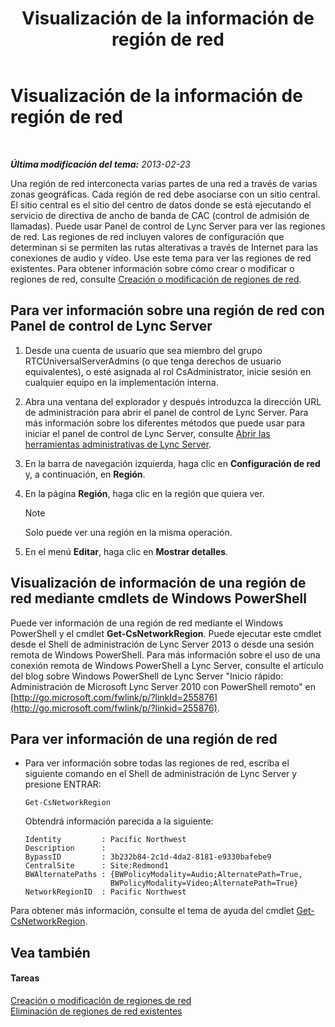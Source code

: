 ﻿---
title: Visualización de la información de región de red
TOCTitle: Visualización de la información de región de red
ms:assetid: 665740d0-a3ed-460f-8337-5ed945f90589
ms:mtpsurl: https://technet.microsoft.com/es-es/library/JJ688076(v=OCS.15)
ms:contentKeyID: 49889207
ms.date: 01/07/2017
mtps_version: v=OCS.15
ms.translationtype: HT
---

# Visualización de la información de región de red

 

_**Última modificación del tema:** 2013-02-23_

Una región de red interconecta varias partes de una red a través de varias zonas geográficas. Cada región de red debe asociarse con un sitio central. El sitio central es el sitio del centro de datos donde se está ejecutando el servicio de directiva de ancho de banda de CAC (control de admisión de llamadas). Puede usar Panel de control de Lync Server para ver las regiones de red. Las regiones de red incluyen valores de configuración que determinan si se permiten las rutas alterativas a través de Internet para las conexiones de audio y vídeo. Use este tema para ver las regiones de red existentes. Para obtener información sobre cómo crear o modificar o regiones de red, consulte [Creación o modificación de regiones de red](lync-server-2013-creating-or-modifying-network-regions.md).

## Para ver información sobre una región de red con Panel de control de Lync Server

1.  Desde una cuenta de usuario que sea miembro del grupo RTCUniversalServerAdmins (o que tenga derechos de usuario equivalentes), o esté asignada al rol CsAdministrator, inicie sesión en cualquier equipo en la implementación interna.

2.  Abra una ventana del explorador y después introduzca la dirección URL de administración para abrir el panel de control de Lync Server. Para más información sobre los diferentes métodos que puede usar para iniciar el panel de control de Lync Server, consulte [Abrir las herramientas administrativas de Lync Server](lync-server-2013-open-lync-server-administrative-tools.md).

3.  En la barra de navegación izquierda, haga clic en **Configuración de red** y, a continuación, en **Región**.

4.  En la página **Región**, haga clic en la región que quiera ver.
    

    > [!NOTE]
    > Solo puede ver una región en la misma operación.



5.  En el menú **Editar**, haga clic en **Mostrar detalles**.

## Visualización de información de una región de red mediante cmdlets de Windows PowerShell

Puede ver información de una región de red mediante el Windows PowerShell y el cmdlet **Get-CsNetworkRegion**. Puede ejecutar este cmdlet desde el Shell de administración de Lync Server 2013 o desde una sesión remota de Windows PowerShell. Para más información sobre el uso de una conexión remota de Windows PowerShell a Lync Server, consulte el artículo del blog sobre Windows PowerShell de Lync Server "Inicio rápido: Administración de Microsoft Lync Server 2010 con PowerShell remoto" en [http://go.microsoft.com/fwlink/p/?linkId=255876](http://go.microsoft.com/fwlink/p/?linkid=255876).

## Para ver información de una región de red

  - Para ver información sobre todas las regiones de red, escriba el siguiente comando en el Shell de administración de Lync Server y presione ENTRAR:
    
        Get-CsNetworkRegion
    
    Obtendrá información parecida a la siguiente:
    
        Identity         : Pacific Northwest
        Description      :
        BypassID         : 3b232b84-2c1d-4da2-8181-e9330bafebe9
        CentralSite      : Site:Redmond1
        BWAlternatePaths : {BWPolicyModality=Audio;AlternatePath=True, 
                           BWPolicyModality=Video;AlternatePath=True}
        NetworkRegionID  : Pacific Northwest

Para obtener más información, consulte el tema de ayuda del cmdlet [Get-CsNetworkRegion](get-csnetworkregion.md).

## Vea también

#### Tareas

[Creación o modificación de regiones de red](lync-server-2013-creating-or-modifying-network-regions.md)  
[Eliminación de regiones de red existentes](lync-server-2013-deleting-existing-network-regions.md)

